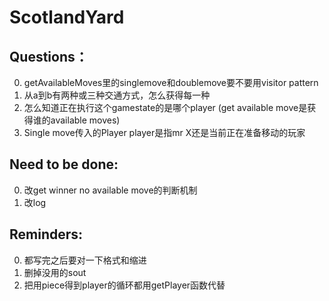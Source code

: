 # ScotlandYard
## Questions：
0. getAvailableMoves里的singlemove和doublemove要不要用visitor pattern
1. 从a到b有两种或三种交通方式，怎么获得每一种
2. 怎么知道正在执行这个gamestate的是哪个player (get available move是获得谁的available moves)
3. Single move传入的Player player是指mr X还是当前正在准备移动的玩家

## Need to be done:
0. 改get winner no available move的判断机制
1. 改log

## Reminders:
0. 都写完之后要对一下格式和缩进
1. 删掉没用的sout
2. 把用piece得到player的循环都用getPlayer函数代替
